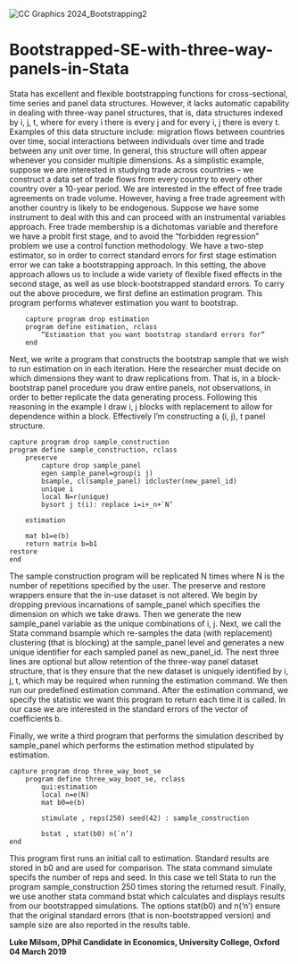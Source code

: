 
![CC Graphics 2024_Bootstrapping2](https://github.com/csae-coders-corner/Bootstrapped-SE-with-three-way-panels-in-Stata/assets/148211163/3e401468-2c43-4b9d-9dce-f5c0b29cdca1)

# Bootstrapped-SE-with-three-way-panels-in-Stata
Stata has excellent and flexible bootstrapping functions for cross-sectional, time series and panel data structures. However, it lacks automatic capability in dealing with three-way panel structures, that is, data structures indexed by i, j, t, where for every i there is every j and for every i, j there is every t.
Examples of this data structure include: migration flows between countries over time, social interactions between individuals over time and trade between any unit over time. In general, this structure will often appear whenever you consider multiple dimensions. 
As a simplistic example, suppose we are interested in studying trade across countries – we construct a data set of trade flows from every country to every other country over a 10-year period. We are interested in the effect of free trade agreements on trade volume. However, having a free trade agreement with another country is likely to be endogenous. Suppose we have some instrument to deal with this and can proceed with an instrumental variables approach. Free trade membership is a dichotomas variable and therefore we have a probit first stage, and to avoid the “forbidden regression” problem we use a control function methodology.  We have a two-step estimator, so in order to correct standard errors for first stage estimation error we can take a bootstrapping approach. In this setting, the above approach allows us to include a wide variety of flexible fixed effects in the second stage, as well as use block-bootstrapped standard errors. 
To carry out the above procedure, we first define an estimation program. This program performs whatever estimation you want to bootstrap.

```
	capture program drop estimation
	program define estimation, rclass
		“Estimation that you want bootstrap standard errors for”
	end
```
	
Next, we write a program that constructs the bootstrap sample that we wish to run estimation on in each iteration. Here the researcher must decide on which dimensions they want to draw replications from. That is, in a block-bootstrap panel procedure you draw entire panels, not observations, in order to better replicate the data generating process. Following this reasoning in the example I draw i, j blocks with replacement to allow for dependence within a block. Effectively I’m constructing a (i, j), t  panel structure. 

```
capture program drop sample_construction
program define sample_construction, rclass
	preserve
		capture drop sample_panel
		egen sample_panel=group(i j)
		bsample, cl(sample_panel) idcluster(new_panel_id)
		unique i
		local N=r(unique)
		bysort j t(i): replace i=i+_n+`N’

	estimation
	
	mat b1=e(b)
	return matrix b=b1
restore
end
```

The sample construction program will be replicated N times where N is the number of repetitions specified by the user. The preserve and restore wrappers ensure that the in-use dataset is not altered. We begin by dropping previous incarnations of sample_panel which specifies the dimension on which we take draws. Then we generate the new sample_panel variable  as the unique combinations of i, j. Next, we call the Stata command bsample which re-samples the data (with replacement) clustering (that is blocking) at the sample_panel level and generates a new unique identifier for each sampled panel as new_panel_id. The next three lines are optional but allow retention of the three-way panel dataset structure, that is they ensure that the new dataset is uniquely identified by i, j, t, which may be required when running the estimation command. We then run our predefined estimation command. After the estimation command, we specify the statistic we want this program to return each time it is called. In our case we are interested in the standard errors of the vector of coefficients b. 

Finally, we write a third program that performs the simulation described by sample_panel which performs the estimation method stipulated by estimation.

```
capture program drop three_way_boot_se
	program define three_way_boot_se, rclass
		qui:estimation
		local n=e(N)
		mat b0=e(b)
		
		stimulate , reps(250) seed(42) : sample_construction
		
		bstat , stat(b0) n(`n’)
end
```

This program first runs an initial call to estimation. Standard results are stored in b0 and are used for comparison. The stata command simulate specifs the number of reps and seed. In this case we tell Stata to run the program sample_construction 250 times storing the returned result. Finally, we use another stata command bstat which calculates and displays results from our bootstrapped simulations. The options stat(b0) and n(‘n’) ensure that the original standard errors (that is non-bootstrapped version) and sample size are also reported in the results table. 

**Luke Milsom, DPhil Candidate in Economics, University College, Oxford**
**04 March 2019**
